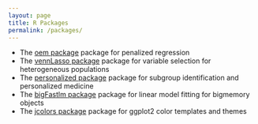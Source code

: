 ```yaml
---
layout: page
title: R Packages
permalink: /packages/
---
```



* The [oem package](https://cran.r-project.org/package=oem) package for penalized regression
* The [vennLasso package](https://cran.r-project.org/package=vennLasso) package for variable selection for heterogeneous populations
* The [personalized package](https://cran.r-project.org/package=personalized) package for subgroup identification and personalized medicine
* The [bigFastlm package](https://cran.r-project.org/package=bigFastlm) package for linear model fitting for bigmemory objects
* The [jcolors package](https://cran.r-project.org/package=jcolors) package for ggplot2 color templates and themes